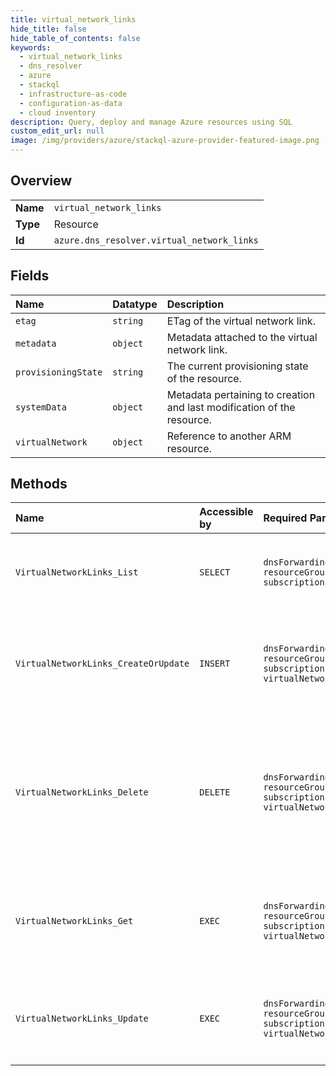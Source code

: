 ```yaml
---
title: virtual_network_links
hide_title: false
hide_table_of_contents: false
keywords:
  - virtual_network_links
  - dns_resolver
  - azure    
  - stackql
  - infrastructure-as-code
  - configuration-as-data
  - cloud inventory
description: Query, deploy and manage Azure resources using SQL
custom_edit_url: null
image: /img/providers/azure/stackql-azure-provider-featured-image.png
---
```

  
    

## Overview
<table><tbody>
<tr><td><b>Name</b></td><td><code>virtual_network_links</code></td></tr>
<tr><td><b>Type</b></td><td>Resource</td></tr>
<tr><td><b>Id</b></td><td><code>azure.dns_resolver.virtual_network_links</code></td></tr>
</tbody></table>

## Fields
| Name | Datatype | Description |
|:-----|:---------|:------------|
| `etag` | `string` | ETag of the virtual network link. |
| `metadata` | `object` | Metadata attached to the virtual network link. |
| `provisioningState` | `string` | The current provisioning state of the resource. |
| `systemData` | `object` | Metadata pertaining to creation and last modification of the resource. |
| `virtualNetwork` | `object` | Reference to another ARM resource. |
## Methods
| Name | Accessible by | Required Params | Description |
|:-----|:--------------|:----------------|:------------|
| `VirtualNetworkLinks_List` | `SELECT` | `dnsForwardingRulesetName, resourceGroupName, subscriptionId` | Lists virtual network links to a DNS forwarding ruleset. |
| `VirtualNetworkLinks_CreateOrUpdate` | `INSERT` | `dnsForwardingRulesetName, resourceGroupName, subscriptionId, virtualNetworkLinkName` | Creates or updates a virtual network link to a DNS forwarding ruleset. |
| `VirtualNetworkLinks_Delete` | `DELETE` | `dnsForwardingRulesetName, resourceGroupName, subscriptionId, virtualNetworkLinkName` | Deletes a virtual network link to a DNS forwarding ruleset. WARNING: This operation cannot be undone. |
| `VirtualNetworkLinks_Get` | `EXEC` | `dnsForwardingRulesetName, resourceGroupName, subscriptionId, virtualNetworkLinkName` | Gets properties of a virtual network link to a DNS forwarding ruleset. |
| `VirtualNetworkLinks_Update` | `EXEC` | `dnsForwardingRulesetName, resourceGroupName, subscriptionId, virtualNetworkLinkName` | Updates a virtual network link to a DNS forwarding ruleset. |
